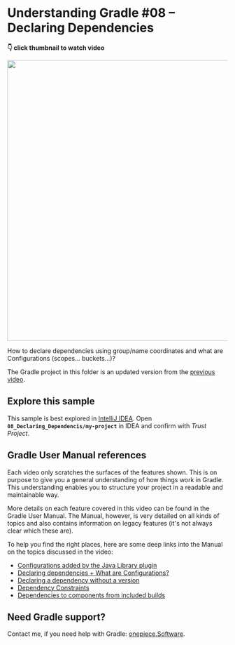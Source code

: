 # Understanding Gradle #08 – Declaring Dependencies

**👇 click thumbnail to watch video**

[<img src="https://onepiecesoftware.github.io/img/videos/08.png" width="640">](https://www.youtube.com/watch?v=igug9tbl4J4&list=PLWQK2ZdV4Yl2k2OmC_gsjDpdIBTN0qqkE)

How to declare dependencies using group/name coordinates and what are Configurations (scopes... buckets...)?

The Gradle project in this folder is an updated version from the [previous video](../07_Implementing_Tasks_and_Extensions).

## Explore this sample

This sample is best explored in [IntelliJ IDEA](https://www.jetbrains.com/idea/download).
Open **`08_Declaring_Dependencis/my-project`** in IDEA and confirm with _Trust Project_.

## Gradle User Manual references

Each video only scratches the surfaces of the features shown.
This is on purpose to give you a general understanding of how things work in Gradle.
This understanding enables you to structure your project in a readable and maintainable way.

More details on each feature covered in this video can be found in the Gradle User Manual.
The Manual, however, is very detailed on all kinds of topics and also contains information on legacy features (it's not always clear which these are).

To help you find the right places, here are some deep links into the Manual on the topics discussed in the video:

* [Configurations added by the Java Library plugin](https://docs.gradle.org/current/userguide/java_library_plugin.html#sec:java_library_configurations_graph)
* [Declaring dependencies + What are Configurations?](https://docs.gradle.org/current/userguide/declaring_dependencies.html)
* [Declaring a dependency without a version](https://docs.gradle.org/current/userguide/single_versions.html#sec:declaring_without_version)
* [Dependency Constraints](https://docs.gradle.org/current/userguide/dependency_constraints.html#sec:adding-constraints-transitive-deps)
* [Dependencies to components from included builds](https://docs.gradle.org/current/userguide/composite_builds.html#included_build_declaring_substitutions)

## Need Gradle support?

Contact me, if you need help with Gradle: [onepiece.Software](http://onepiece.software).
